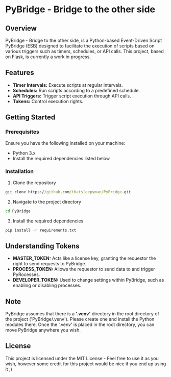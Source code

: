 # PyBridge - Bridge to the other side

## Overview

PyBridge - Bridge to the other side, is a Python-based Event-Driven Script PyBridge (ESB) designed to facilitate the execution of scripts based on various triggers such as timers, schedules, or API calls. This project, based on Flask, is currently a work in progress.

## Features

- **Timer Intervals:** Execute scripts at regular intervals.
- **Schedules:** Run scripts according to a predefined schedule.
- **API Triggers:** Trigger script execution through API calls.
- **Tokens:** Control execution rights.

## Getting Started

### Prerequisites

Ensure you have the following installed on your machine:

- Python 3.x
- Install the required dependencies listed below


### Installation

1. Clone the repository
```cmd
git clone https://github.com/thatsleepyman/PyBridge.git
```

2. Navigate to the project directory
```cmd
cd PyBridge
```

3. Install the required dependencies
```cmd
pip install -r requirements.txt
```
## Understanding Tokens
- **MASTER_TOKEN:** Acts like a license key, granting the requestor the right to send requests to PyBridge.
- **PROCESS_TOKEN:** Allows the requestor to send data to and trigger PyRocesses.
- **DEVELOPER_TOKEN:** Used to change settings within PyBridge, such as enabling or disabling processes.

## Note
PyBridge assumes that there is a **'.venv'** directory in the root directory of the project ('PyBridge/.venv'). Please create one and install the Python modules there. Once the '.venv' is placed in the root directory, you can move PyBridge anywhere you wish.

## License
This project is licensed under the MIT License - Feel free to use it as you wish, however some credit for this project would be nice if you end up using it ;)
